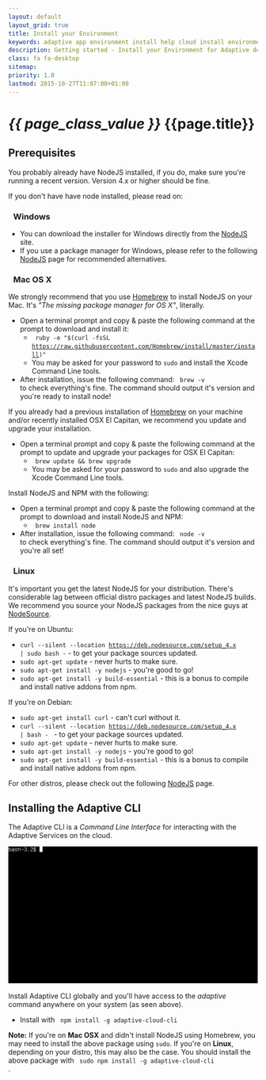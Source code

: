 ```yaml
---
layout: default
layout_grid: true
title: Install your Environment
keywords: adaptive app environment install help	cloud install environment adaptive cloud cli nodejs
description: Getting started - Install your Environment for Adaptive development; OSX, Windows & Linux. 
class: fa fa-desktop
sitemap:
priority: 1.0
lastmod: 2015-10-27T11:07:00+01:00
---
```


<h1><i class="{{ page.class }}" style="width: 55px;">{{ page_class_value }}</i> {{page.title}}</h1>

<h2>Prerequisites</h2>

You probably already have NodeJS installed, if you do, make sure you're running a recent version. Version 4.x or higher should be fine. 

If you don't have have node installed, please read on:

<h3><i class="fa fa-windows" style="padding-right: 10px;"></i> Windows</h3>

* You can download the installer for Windows directly from the <a href="http://nodejs.org/#download">NodeJS</a> site.
* If you use a package manager for Windows, please refer to the following [NodeJS](https://nodejs.org/en/download/package-manager/#windows) page for recommended alternatives.

<h3><i class="fa fa-apple" style="padding-right: 10px;"></i> Mac OS X</h3>

We strongly recommend that you use [Homebrew](http://brew.sh/) to install NodeJS on your Mac. It's _"The missing package manager for OS X"_, literally. 

* Open a terminal prompt and copy & paste the following command at the prompt to download and install it:
  * <code> ruby -e "$(curl -fsSL https://raw.githubusercontent.com/Homebrew/install/master/install)" </code>
  * You may be asked for your password to <code>sudo</code> and install the Xcode Command Line tools.
* After installation, issue the following command: <code> brew -v </code> to check everything's fine. The command should output it's version and you're ready to install node!


If you already had a previous installation of [Homebrew](http://brew.sh/) on your machine and/or recently installed OSX El Capitan, we recommend you update and upgrade your installation.

* Open a terminal prompt and copy & paste the following command at the prompt to update and upgrade your packages for OSX El Capitan:
  * <code> brew update && brew upgrade </code>
  * You may be asked for your password to <code>sudo</code> and also upgrade the Xcode Command Line tools.


Install NodeJS and NPM with the following:

* Open a terminal prompt and copy & paste the following command at the prompt to download and install NodeJS and NPM:
  * <code> brew install node </code>
* After installation, issue the following command: <code> node -v </code> to check everything's fine. The command should output it's version and you're all set!
  
<h3><i class="fa fa-linux" style="padding-right: 10px;"></i> Linux</h3>

It's important you get the latest NodeJS for your distribution. There's considerable lag between official distro packages and latest NodeJS builds. We recommend you source your NodeJS packages from the nice guys at [NodeSource](https://nodesource.com/).

If you're on Ubuntu:

* <code>curl --silent --location https://deb.nodesource.com/setup_4.x | sudo bash -</code> - to get your package sources updated.
* <code>sudo apt-get update</code> - never hurts to make sure.
* <code>sudo apt-get install -y nodejs</code> - you're good to go!
* <code>sudo apt-get install -y build-essential</code> - this is a bonus to compile and install native addons from npm.

If you're on Debian:

* <code>sudo apt-get install curl</code> - can't curl without it.
* <code>curl --silent --location https://deb.nodesource.com/setup_4.x | bash - </code> - to get your package sources updated.
* <code>sudo apt-get update</code> - never hurts to make sure.
* <code>sudo apt-get install -y nodejs</code> - you're good to go!
* <code>sudo apt-get install -y build-essential</code> - this is a bonus to compile and install native addons from npm.

For other distros, please check out the following [NodeJS](https://nodejs.org/en/download/package-manager/) page.

<h2>Installing the Adaptive CLI</h2>

The Adaptive CLI is a _Command Line Interface_ for interacting with the Adaptive Services on the cloud. 

<img class="img-responsive" src="/images/adaptive-cloud-cli/login.gif" alt="Adaptive CLI">

Install Adaptive CLI globally and you'll have access to the *adaptive* command anywhere on your system (as seen above).

* Install with <code> npm install -g adaptive-cloud-cli </code>

**Note:** If you're on **Mac OSX** and didn't install NodeJS using Homebrew, you may need to install the above package using <code>sudo</code>. If you're on **Linux**, depending on your distro, this may also be the case. You should install the above package with <code> sudo npm install -g adaptive-cloud-cli </code>.
